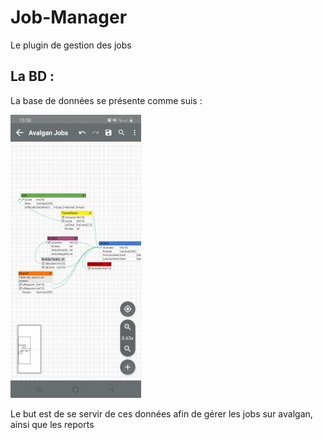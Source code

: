 # Job-Manager
Le plugin de gestion des jobs
## La BD :
La base de données se présente comme suis :

![Base de donnée](https://github.com/Avalgan/Job-Manager/blob/main/img/BD.png?raw=true)

Le but est de se servir de ces données afin de gérer les jobs sur avalgan, ainsi que les reports
